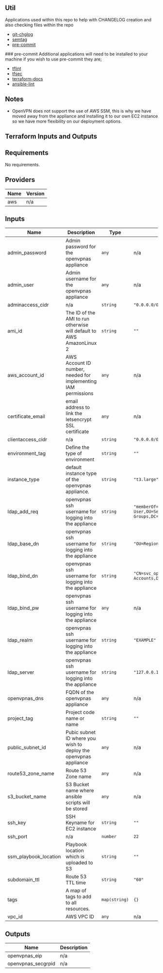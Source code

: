 ## Util
Applications used within this repo to help with CHANGELOG creation and also checking files within the repo

- [git-chglog](https://github.com/git-chglog/git-chglog)
- [semtag](https://github.com/pnikosis/semtag)
- [pre-commit](https://pre-commit.com/)

### pre-commit
Additional applications will need to be installed to your machine if you wish to use pre-commit they are;
- [tflint](https://github.com/terraform-linters/tflint)
- [tfsec](https://github.com/tfsec/tfsec)
- [terraform-docs](https://github.com/terraform-docs/terraform-docs)
- [ansible-lint](https://ansible-lint.readthedocs.io/en/latest/)

## Notes
- OpenVPN does not support the use of AWS SSM, this is why we have moved away from the appliance and installing it to our own EC2 instance so we have more flexibility on our deployment options.

## Terraform Inputs and Outputs

<!-- BEGINNING OF PRE-COMMIT-TERRAFORM DOCS HOOK -->
## Requirements

No requirements.

## Providers

| Name | Version |
|------|---------|
| aws | n/a |

## Inputs

| Name | Description | Type | Default | Required |
|------|-------------|------|---------|:--------:|
| admin\_password | Admin password for the openvpnas appliance | `any` | n/a | yes |
| admin\_user | Admin username for the openvpnas appliance | `any` | n/a | yes |
| adminaccess\_cidr | n/a | `string` | `"0.0.0.0/0"` | no |
| ami\_id | The ID of the AMI to run otherwise will default to AWS AmazonLinux 2 | `string` | `""` | no |
| aws\_account\_id | AWS Account ID number, needed for implementing IAM permissions | `any` | n/a | yes |
| certificate\_email | email address to link the letsencrypt SSL certificate | `any` | n/a | yes |
| clientaccess\_cidr | n/a | `string` | `"0.0.0.0/0"` | no |
| environment\_tag | Define the type of environment | `string` | `""` | no |
| instance\_type | default instance type of the openvpnas appliance. | `string` | `"t3.large"` | no |
| ldap\_add\_req | openvpnas ssh username for logging into the appliance | `string` | `"memberOf=CN=Dom VPN User,OU=Security Groups,DC=ad,DC=example,DC=org"` | no |
| ldap\_base\_dn | openvpnas ssh username for logging into the appliance | `string` | `"OU=Regions,DC=ad,DC=example,DC=org"` | no |
| ldap\_bind\_dn | openvpnas ssh username for logging into the appliance | `string` | `"CN=svc_openvpnas,OU=Service Accounts,DC=ad,DC=example,DC=org"` | no |
| ldap\_bind\_pw | openvpnas ssh username for logging into the appliance | `any` | n/a | yes |
| ldap\_realm | openvpnas ssh username for logging into the appliance | `string` | `"EXAMPLE"` | no |
| ldap\_server | openvpnas ssh username for logging into the appliance | `string` | `"127.0.0.1"` | no |
| openvpnas\_dns | FQDN of the openvpnas appliance | `any` | n/a | yes |
| project\_tag | Project code name or name | `string` | `""` | no |
| public\_subnet\_id | Pubic subnet ID where you wish to deploy the openvpnas appliance | `any` | n/a | yes |
| route53\_zone\_name | Route 53 Zone name | `any` | n/a | yes |
| s3\_bucket\_name | S3 Bucket name where ansible scripts will be stored | `any` | n/a | yes |
| ssh\_key | SSH Keyname for EC2 instance | `string` | `""` | no |
| ssh\_port | n/a | `number` | `22` | no |
| ssm\_playbook\_location | Playbook location which is uploaded to S3 | `string` | `""` | no |
| subdomain\_ttl | Route 53 TTL time | `string` | `"60"` | no |
| tags | A map of tags to add to all resources. | `map(string)` | `{}` | no |
| vpc\_id | AWS VPC ID | `any` | n/a | yes |

## Outputs

| Name | Description |
|------|-------------|
| openvpnas\_eip | n/a |
| openvpnas\_secgrpid | n/a |

<!-- END OF PRE-COMMIT-TERRAFORM DOCS HOOK -->

